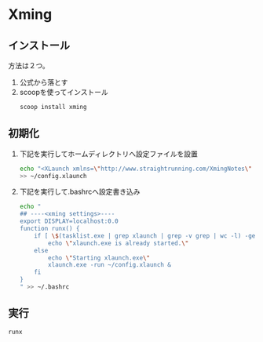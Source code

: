 # Xming

## インストール
方法は２つ。
1. 公式から落とす
2. scoopを使ってインストール
    ```sh
    scoop install xming
    ```

## 初期化
1. 下記を実行してホームディレクトリへ設定ファイルを設置
    ```sh
    echo "<XLaunch xmlns=\"http://www.straightrunning.com/XmingNotes\" xmlns:xsi=\"http://www.w3.org/2001/XMLSchema-instance\" xsi:schemaLocation=\"http://www.straightrunning.com/XmingNotes XLaunch.xsd\" WindowMode=\"MultiWindow\" ClientMode=\"NoClient\" Display=\"0\" Clipboard=\"true\"/>" \
    >> ~/config.xlaunch
    ```

2. 下記を実行して.bashrcへ設定書き込み
    ```sh
    echo "
    ## ----<xming settings>----
    export DISPLAY=localhost:0.0
    function runx() {
        if [ \$(tasklist.exe | grep xlaunch | grep -v grep | wc -l) -ge 1 ]; then
            echo \"xlaunch.exe is already started.\"
        else
            echo \"Starting xlaunch.exe\"
            xlaunch.exe -run ~/config.xlaunch &
        fi
    }
    " >> ~/.bashrc
    ```

## 実行
```sh
runx
```